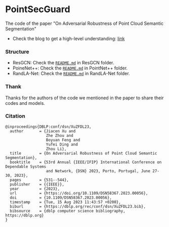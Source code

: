 # PointSecGuard
The code of the paper "On Adversarial Robustness of Point Cloud Semantic Segmentation"

- Check the blog to get a high-level understanding: [link](https://c0ldstudy.github.io/posts/PC_attack/)

### Structure
- ResGCN: Check the [`README.md`](./ResGCN/README.md) in ResGCN folder.
- PoineNet++: Check the [`README.md`](./PointNet/README.md) in PointNet++ folder.
- RandLA-Net: Check the [`README.md`](./RandLA-Net/README.md) in RandLA-Net folder.

### Thank
Thanks for the authors of the code we mentioned in the paper to share their codes and models.

### Citation
```
@inproceedings{DBLP:conf/dsn/XuZFDL23,
  author       = {Jiacen Xu and
                  Zhe Zhou and
                  Boyuan Feng and
                  Yufei Ding and
                  Zhou Li},
  title        = {On Adversarial Robustness of Point Cloud Semantic Segmentation},
  booktitle    = {53rd Annual {IEEE/IFIP} International Conference on Dependable Systems
                  and Network, {DSN} 2023, Porto, Portugal, June 27-30, 2023},
  pages        = {531--544},
  publisher    = {{IEEE}},
  year         = {2023},
  url          = {https://doi.org/10.1109/DSN58367.2023.00056},
  doi          = {10.1109/DSN58367.2023.00056},
  timestamp    = {Tue, 15 Aug 2023 11:43:57 +0200},
  biburl       = {https://dblp.org/rec/conf/dsn/XuZFDL23.bib},
  bibsource    = {dblp computer science bibliography, https://dblp.org}
}
```
